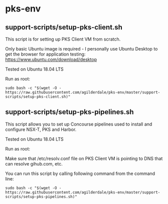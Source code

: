 # pks-env

## support-scripts/setup-pks-client.sh

This script is for setting up PKS Client VM from scratch.

Only basic Ubuntu image is required - I personally use Ubuntu Desktop to get the browser for application testing:
https://www.ubuntu.com/download/desktop

Tested on Ubuntu 18.04 LTS

Run as root:
```
sudo bash -c "$(wget -O - https://raw.githubusercontent.com/agilderdale/pks-env/master/support-scripts/setup-pks-client.sh)"
```
## support-scripts/setup-pks-pipelines.sh

This script allows you to set up Concourse pipelines used to install and configure NSX-T, PKS and Harbor.

Tested on Ubuntu 18.04 LTS

Run as root:

Make sure that /etc/resolv.conf file on PKS Client VM is pointing to DNS that can resolve gihub.com, etc.

You can run this script by calling following command from the command line:
```
sudo bash -c "$(wget -O - https://raw.githubusercontent.com/agilderdale/pks-env/master/support-scripts/setup-pks-pipelines.sh)"
```
